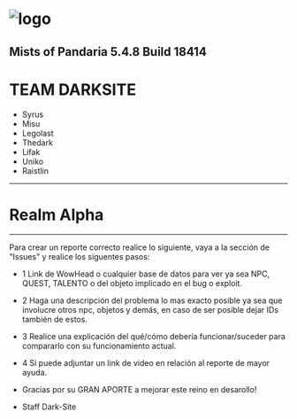 # ![logo](https://encrypted-tbn0.gstatic.com/images?q=tbn:ANd9GcTL_-PhbSuVzPbz7_UreATIXCBrLaJ-QUOc3IKOm0bwYwfUjJ-Utg&s)


**Mists of Pandaria 5.4.8 Build 18414**
-------------------------------------------------------
# TEAM DARKSITE

+ Syrus
+ Misu
+ Legolast
+ Thedark
+ Lifak
+ Uniko
+ Raistlin
-------------------------------------------------------
# Realm Alpha
-------------------------------------------------------

Para crear un reporte correcto realice lo siguiente, vaya a la sección de "Issues" y realice los siguentes pasos:

+ 1 Link de WowHead o cualquier base de datos para ver ya sea NPC, QUEST, TALENTO o del objeto implicado en el bug o exploit.

+ 2 Haga una descripción del problema lo mas exacto posible ya sea que involucre otros npc, objetos y demás, en caso de ser posible dejar IDs también de estos.

+ 3 Realice una explicación del qué/cómo debería funcionar/suceder para compararlo con su funcionamiento actual.

+ 4 Si puede adjuntar un link de video en relación al reporte de mayor ayuda.

+ Gracias por su GRAN APORTE a mejorar este reino en desarollo!

+ Staff Dark-Site
